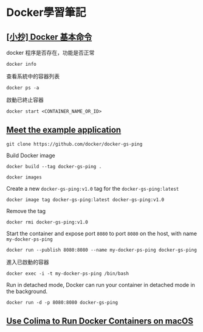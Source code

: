 # Docker學習筆記

## [[小抄] Docker 基本命令](https://yingclin.github.io/2018/docker-basic.html)
docker 程序是否存在，功能是否正常
```
docker info
```
查看系統中的容器列表
```
docker ps -a
```
啟動已終止容器
```
docker start <CONTAINER_NAME_OR_ID>
```

## [Meet the example application](https://docs.docker.com/guides/golang/build-images/#meet-the-example-application)
```
git clone https://github.com/docker/docker-gs-ping
```
Build Docker image
```
docker build --tag docker-gs-ping .
```

```
docker images
```
Create a new `docker-gs-ping:v1.0` tag for the `docker-gs-ping:latest`
```
docker image tag docker-gs-ping:latest docker-gs-ping:v1.0
```
Remove the tag
```
docker rmi docker-gs-ping:v1.0
```
Start the container and expose port `8080` to port `8080` on the host, with name `my-docker-ps-ping`
```
docker run --publish 8080:8080 --name my-docker-ps-ping docker-gs-ping
```
進入已啟動的容器
```
docker exec -i -t my-docker-ps-ping /bin/bash
```
Run in detached mode, Docker can run your container in detached mode in the background.
```
docker run -d -p 8080:8080 docker-gs-ping
```

## [Use Colima to Run Docker Containers on macOS](https://smallsharpsoftwaretools.com/tutorials/use-colima-to-run-docker-containers-on-macos/)